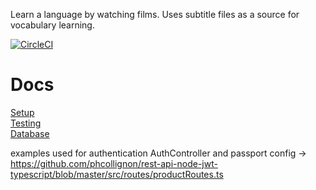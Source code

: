 Learn a language by watching films. Uses subtitle files as a source for vocabulary learning.

[![CircleCI](https://circleci.com/gh/julianorinyol/the_language_of_film_backend/tree/master.svg?style=svg)](https://circleci.com/gh/julianorinyol/the_language_of_film_backend/tree/master)

# Docs
[Setup](docs/setup.md)\
[Testing](docs/testing.md)\
[Database](docs/database.md)

examples used for authentication
AuthController and passport config -> https://github.com/phcollignon/rest-api-node-jwt-typescript/blob/master/src/routes/productRoutes.ts